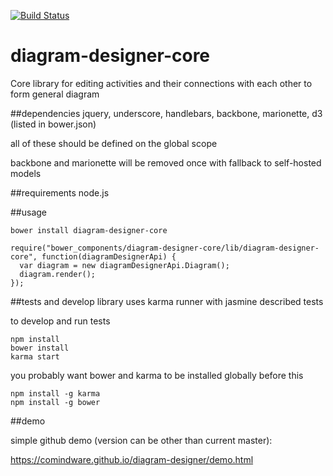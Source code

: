 [![Build Status](https://travis-ci.org/comindware/diagram-designer.svg)](https://travis-ci.org/comindware/diagram-designer)
# diagram-designer-core

Core library for editing activities and their connections with each other to form general diagram

##dependencies
jquery, underscore, handlebars, backbone, marionette, d3 (listed in bower.json)

all of these should be defined on the global scope

backbone and marionette will be removed once with fallback to self-hosted models

##requirements
node.js

##usage
```
bower install diagram-designer-core
```
```
require("bower_components/diagram-designer-core/lib/diagram-designer-core", function(diagramDesignerApi) {
  var diagram = new diagramDesignerApi.Diagram();
  diagram.render();
});
```

##tests and develop
library uses karma runner with jasmine described tests

to develop and run tests

```
npm install
bower install
karma start
```

you probably want bower and karma to be installed globally before this
```
npm install -g karma
npm install -g bower
```

##demo

simple github demo (version can be other than current master):

https://comindware.github.io/diagram-designer/demo.html
